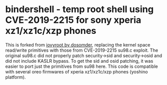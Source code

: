 # bindershell - temp root shell using CVE-2019-2215 for sony xperia xz1/xz1c/xzp phones

This is forked from [iovyroot by dosomder](https://github.com/dosomder/iovyroot.git),
replacing the kernel space read/write primitives with those from CVE-2019-2215 su98.c exploit.
The original su98.c did not properly patch security->sid and security->osid and did not include KASLR bypass.
To get the sid and osid patching, it was easier to port just the primitives from su98 here.
This code is compatible with several oreo firmwares of xperia xz1/xz1c/xzp phones (yoshino platform).
